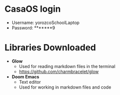 # CasaOS login
- Username: yorozcoSchoolLaptop
- Password: *******9

# Libraries Downloaded
- **Glow** 
  - Used for reading markdown files in the terminal
  - https://github.com/charmbracelet/glow
- **Doom Emacs**
  - Text editor
  - Used for working in markdown files and code
